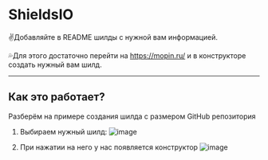 # ShieldsIO

:v:Добавляйте в README шилды с нужной вам информацией.

:sweat_drops:Для этого достаточно перейти на https://mopin.ru/ и в конструкторе создать нужный вам шилд.
_______________

## Как это работает? 

Разберём на примере создания шилда с размером GitHub репозитория

1. Выбираем нужный шилд:
![image](https://user-images.githubusercontent.com/60391056/151194525-e104de30-e9ec-4f00-8a47-66f74f2e579d.png)

2. При нажатии на него у нас появляется конструктор 
![image](https://user-images.githubusercontent.com/60391056/151198295-710ba546-2ca1-45e0-9a4e-f15fda68036f.png)

